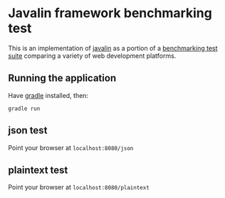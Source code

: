 # Javalin framework benchmarking test
This is an implementation of [javalin](https://javalin.io/)
as a portion of a [benchmarking test suite](../) comparing a variety 
of web development platforms.


## Running the application
Have [gradle](http://gradle.org) installed, then:
```
gradle run
```

## json test
Point your browser at `localhost:8080/json`

## plaintext test
Point your browser at `localhost:8080/plaintext`